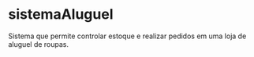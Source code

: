 # sistemaAluguel
Sistema que permite controlar estoque e realizar pedidos em uma loja de aluguel de roupas.
